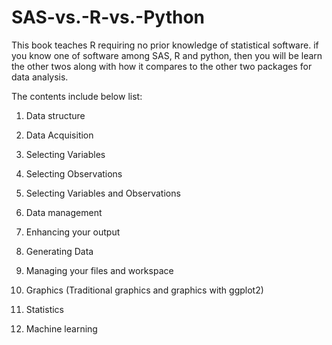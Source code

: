 # SAS-vs.-R-vs.-Python

This book teaches R requiring no prior knowledge of statistical software. if you know one of software among SAS, R and python, then you will be learn the other twos along with how it compares to the other two packages for data analysis.

The contents include below list:

1. Data structure

2. Data Acquisition

3. Selecting Variables

4. Selecting Observations

5. Selecting Variables and Observations

6. Data management

7. Enhancing your output

8. Generating Data
9. Managing your files and workspace
10. Graphics \(Traditional graphics and graphics with ggplot2\)
11. Statistics
12. Machine learning



